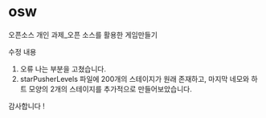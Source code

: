 # osw
오픈소스 개인 과제_오픈 소스를 활용한 게임만들기

수정 내용
1. 오류 나는 부분을 고쳤습니다.
2. starPusherLevels 파일에 200개의 스테이지가 원래 존재하고, 마지막 네모와 하트 모양의 2개의 스테이지를 추가적으로 만들어보았습니다.

감사합니다 !
